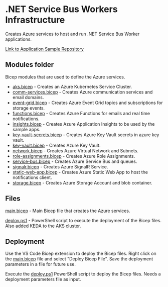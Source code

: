 # .NET Service Bus Workers Infrastructure

Creates Azure services to host and run .NET Service Bus Worker applications.

[Link to Application Sample Repository](https://github.com/goncalvesj/application-templates/tree/master/AzureServiceBus-Worker-Notification)

## Modules folder

Bicep modules that are used to define the Azure services.

- [aks.bicep](./modules/aks.bicep) - Creates an Azure Kubernetes Service Cluster.
- [comm-services.bicep](modules/comm-services.bicep) - Creates Azure communication services and email domains.
- [event-grid.bicep](modules/event-grid.bicep) - Creates Azure Event Grid topics and subscriptions for storage events.
- [functions.bicep](modules/functions.bicep) - Creates Azure Functions for emails and real time notifications.
- [insights.bicep](modules/insights.bicep) - Creates Azure Application Insights to be used by the sample apps.
- [key-vault-secrets.bicep](modules/key-vault-secrets.bicep) - Creates Azure Key Vault secrets in azure key vault.
- [key-vault.bicep](modules/key-vault.bicep) - Creates Azure Key Vault.
- [network.bicep](modules/network.bicep) - Creates Azure Virtual Network and Subnets.
- [role-assignments.bicep](modules/role-assignments.bicep) - Creates Azure Role Assignments.
- [service-bus.bicep](modules/service-bus.bicep) - Creates Azure Service Bus and queues.
- [signalr.bicep](modules/signalr.bicep) - Creates Azure SignalR Service.
- [static-web-app.bicep](modules/static-web-app.bicep) - Creates Azure Static Web App to host the notifications client.
- [storage.bicep](modules/storage.bicep) - Creates Azure Storage Account and blob container.

## Files

[main.bicep](main.bicep) - Main Bicep file that creates the Azure services.

[deploy.ps1](deploy.ps1) - PowerShell script to execute the deployment of the Bicep files. Also added KEDA to the AKS cluster.

## Deployment

Use the VS Code Bicep extension to deploy the Bicep files. Right click on the [main.bicep](main.bicep) file and select "Deploy Bicep File". Save the deployment parameters in a file for future use.

Execute the [deploy.ps1](deploy.ps1) PowerShell script to deploy the Bicep files. Needs a deployment parameters file as input.
